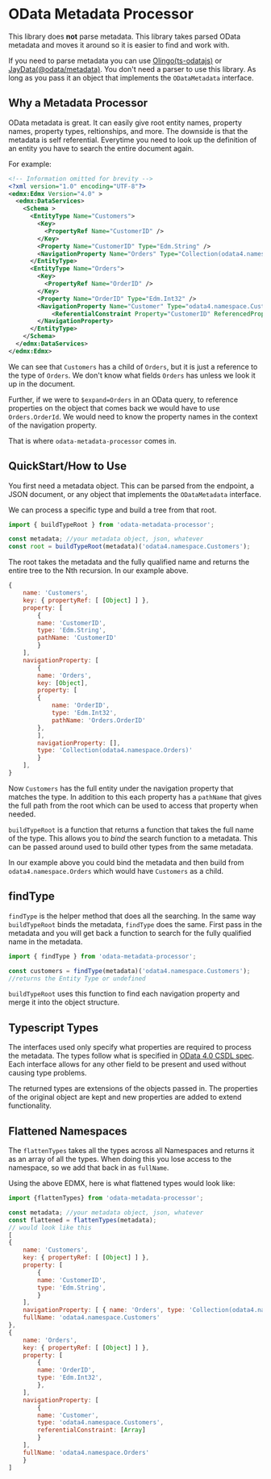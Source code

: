 # OData Metadata Processor
This library does **not** parse metadata. This library takes parsed OData metadata and moves it around so it is easier to find and work with.

If you need to parse metadata you can use [Olingo(ts-odatajs)](https://www.npmjs.com/package/ts-odatajs) or [JayData(@odata/metadata)](https://www.npmjs.com/package/@odata/metadata). You don't need a parser to use this library. As long as you pass it an object that implements the `ODataMetadata` interface.

## Why a Metadata Processor
OData metadata is great. It can easily give root entity names, property names, property types, reltionships, and more. The downside is that the metadata is self referential. Everytime you need to look up the definition of an entity you have to search the entire document again. 

For example:
```xml
<!-- Information omitted for brevity -->
<?xml version="1.0" encoding="UTF-8"?>
<edmx:Edmx Version="4.0" >
  <edmx:DataServices>
    <Schema >
      <EntityType Name="Customers"> 
        <Key> 
          <PropertyRef Name="CustomerID" />
        </Key>
        <Property Name="CustomerID" Type="Edm.String" />
        <NavigationProperty Name="Orders" Type="Collection(odata4.namespace.Orders)"/>
      </EntityType>
      <EntityType Name="Orders">
        <Key>
          <PropertyRef Name="OrderID" />
        </Key>
        <Property Name="OrderID" Type="Edm.Int32" />
        <NavigationProperty Name="Customer" Type="odata4.namespace.Customers">
        	<ReferentialConstraint Property="CustomerID" ReferencedProperty="CustomerID" />
        </NavigationProperty>
      </EntityType>
    </Schema>
  </edmx:DataServices>
</edmx:Edmx>
```

We can see that `Customers` has a child of `Orders`, but it is just a reference to the type of `Orders`. We don't know what fields `Orders` has unless we look it up in the document.

Further, if we were to `$expand=Orders` in an OData query, to reference properties on the object that comes back we would have to use `Orders.OrderId`. We would need to know the property names in the context of the navigation property.

That is where `odata-metadata-processor` comes in.

## QuickStart/How to Use
You first need a metadata object. This can be parsed from the endpoint, a JSON document, or any object that implements the `ODataMetadata` interface. 

We can process a specific type and build a tree from that root.
```js
import { buildTypeRoot } from 'odata-metadata-processor';

const metadata; //your metadata object, json, whatever
const root = buildTypeRoot(metadata)('odata4.namespace.Customers');
``` 

The root takes the metadata and the fully qualified name and returns the entire tree to the Nth recursion. In our example above.
```js
{
    name: 'Customers',
    key: { propertyRef: [ [Object] ] },
    property: [
        {
        name: 'CustomerID',
        type: 'Edm.String',
        pathName: 'CustomerID'
        }
    ],
    navigationProperty: [
        {
        name: 'Orders',
        key: [Object],
        property: [
        {
            name: 'OrderID',
            type: 'Edm.Int32',
            pathName: 'Orders.OrderID'
        },
        ],
        navigationProperty: [],
        type: 'Collection(odata4.namespace.Orders)'
        }
    ],
}
```

Now `Customers` has the full entity under the navigation property that matches the type. In addition to this each property has a `pathName` that gives the full path from the root which can be used to access that property when needed.

`buildTypeRoot` is a function that returns a function that takes the full name of the type. This allows you to *bind* the search function to a metadata. This can be passed around used to build other types from the same metadata.

In our example above you could bind the metadata and then build from `odata4.namespace.Orders` which would have `Customers` as a child.

## findType
`findType` is the helper method that does all the searching. In the same way `buildTypeRoot` binds the metadata, `findType` does the same. First pass in the metadata and you will get back a function to search for the fully qualified name in the metadata.

```js
import { findType } from 'odata-metadata-processor';

const customers = findType(metadata)('odata4.namespace.Customers');
//returns the Entity Type or undefined
```

`buildTypeRoot` uses this function to find each navigation property and merge it into the object structure.

## Typescript Types
The interfaces used only specify what properties are required to process the metadata. The types follow what is specified in [OData 4.0 CSDL spec](https://docs.oasis-open.org/odata/odata-csdl-xml/v4.01/odata-csdl-xml-v4.01.html). Each interface allows for any other field to be present and used without causing type problems.

The returned types are extensions of the objects passed in. The properties of the original object are kept and new properties are added to extend functionality.

## Flattened Namespaces
The `flattenTypes` takes all the types across all Namespaces and returns it as an array of all the types. When doing this you lose access to the namespace, so we add that back in as `fullName`.

Using the above EDMX, here is what flattened types would look like:
```js
import {flattenTypes} from 'odata-metadata-processor';

const metadata; //your metadata object, json, whatever
const flattened = flattenTypes(metadata);
// would look like this
[
{
    name: 'Customers',
    key: { propertyRef: [ [Object] ] },
    property: [
        {
        name: 'CustomerID',
        type: 'Edm.String',
        }
    ],
    navigationProperty: [ { name: 'Orders', type: 'Collection(odata4.namespace.Orders)' } ],
    fullName: 'odata4.namespace.Customers'
},
{
    name: 'Orders',
    key: { propertyRef: [ [Object] ] },
    property: [
        {
        name: 'OrderID',
        type: 'Edm.Int32',
        },
    ],
    navigationProperty: [
        {
        name: 'Customer',
        type: 'odata4.namespace.Customers',
        referentialConstraint: [Array]
        }
    ],
    fullName: 'odata4.namespace.Orders'
    }
]
```